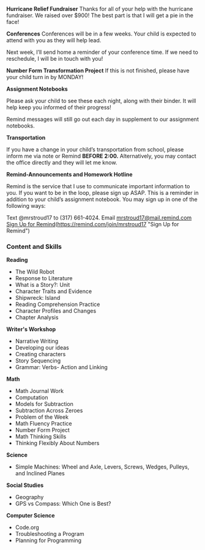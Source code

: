 **Hurricane Relief Fundraiser**
Thanks for all of your help with the hurricane fundraiser. We raised over $900! The best part is that I will get a pie in the face!

**Conferences**
Conferences will be in a few weeks. Your child is expected to attend with you as they will help lead.
  
Next week, I’ll send home a reminder of your conference time. If we need to reschedule, I will be in touch with you!

**Number Form Transformation Project**
If this is not finished, please have your child turn in by MONDAY!

**Assignment Notebooks** 

Please ask your child to see these each night, along with their binder. It will help keep you informed of their progress!

Remind messages will still go out each day in supplement to our assignment notebooks.

**Transportation**

If you have a change in your child’s transportation from school, please inform me via note or Remind **BEFORE 2:00.** Alternatively, you may contact the office directly and they will let me know.

**Remind-Announcements and Homework Hotline**

Remind is the service that I use to communicate important information to you. If you want to be in the loop, please sign up ASAP. This is a reminder in addition to your child’s assignment notebook. You may sign up in one of the following ways:

Text @mrstroud17 to (317) 661-4024.
Email mrstroud17@mail.remind.com
[Sign Up for Remind](#)(https://remind.com/join/mrstroud17 "Sign Up for Remind")

### Content and Skills

**Reading**

* The Wild Robot
* Response to Literature
* What is a Story?: Unit
* Character Traits and Evidence
* Shipwreck: Island
* Reading Comprehension Practice
* Character Profiles and Changes
* Chapter Analysis

**Writer's Workshop** 
* Narrative Writing
* Developing our ideas
* Creating characters
* Story Sequencing
* Grammar: Verbs- Action and Linking

**Math**
 
* Math Journal Work
* Computation
* Models for Subtraction
* Subtraction Across Zeroes
* Problem of the Week
* Math Fluency Practice
* Number Form Project
* Math Thinking Skills
* Thinking Flexibly About Numbers

**Science**

* Simple Machines: Wheel and Axle, Levers, Screws, Wedges, Pulleys, and Inclined Planes

**Social Studies**
* Geography
* GPS vs Compass: Which One is Best?

**Computer Science**

* Code.org
* Troubleshooting a Program
* Planning for Programming
